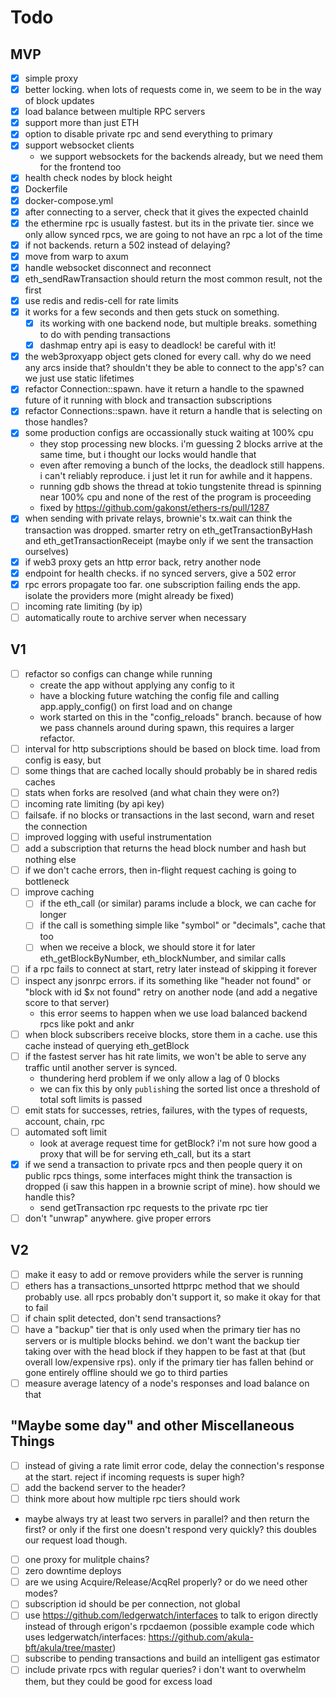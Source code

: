 # Todo

## MVP

- [x] simple proxy
- [x] better locking. when lots of requests come in, we seem to be in the way of block updates
- [x] load balance between multiple RPC servers
- [x] support more than just ETH
- [x] option to disable private rpc and send everything to primary
- [x] support websocket clients
  - we support websockets for the backends already, but we need them for the frontend too
- [x] health check nodes by block height
- [x] Dockerfile
- [x] docker-compose.yml
- [x] after connecting to a server, check that it gives the expected chainId
- [x] the ethermine rpc is usually fastest. but its in the private tier. since we only allow synced rpcs, we are going to not have an rpc a lot of the time
- [x] if not backends. return a 502 instead of delaying?
- [x] move from warp to axum
- [x] handle websocket disconnect and reconnect
- [x] eth_sendRawTransaction should return the most common result, not the first
- [x] use redis and redis-cell for rate limits
- [x] it works for a few seconds and then gets stuck on something.
  - [x] its working with one backend node, but multiple breaks. something to do with pending transactions
  - [x] dashmap entry api is easy to deadlock! be careful with it!
- [x] the web3proxyapp object gets cloned for every call. why do we need any arcs inside that? shouldn't they be able to connect to the app's? can we just use static lifetimes
- [x] refactor Connection::spawn. have it return a handle to the spawned future of it running with block and transaction subscriptions
- [x] refactor Connections::spawn. have it return a handle that is selecting on those handles?
- [x] some production configs are occassionally stuck waiting at 100% cpu
  - they stop processing new blocks. i'm guessing 2 blocks arrive at the same time, but i thought our locks would handle that
  - even after removing a bunch of the locks, the deadlock still happens. i can't reliably reproduce. i just let it run for awhile and it happens.
  - running gdb shows the thread at tokio tungstenite thread is spinning near 100% cpu and none of the rest of the program is proceeding
  - fixed by https://github.com/gakonst/ethers-rs/pull/1287
- [x] when sending with private relays, brownie's tx.wait can think the transaction was dropped. smarter retry on eth_getTransactionByHash and eth_getTransactionReceipt (maybe only if we sent the transaction ourselves)
- [x] if web3 proxy gets an http error back, retry another node
- [x] endpoint for health checks. if no synced servers, give a 502 error
- [x] rpc errors propagate too far. one subscription failing ends the app. isolate the providers more (might already be fixed)
- [ ] incoming rate limiting (by ip)
- [ ] automatically route to archive server when necessary

## V1

- [ ] refactor so configs can change while running
  - create the app without applying any config to it
  - have a blocking future watching the config file and calling app.apply_config() on first load and on change
  - work started on this in the "config_reloads" branch. because of how we pass channels around during spawn, this requires a larger refactor.
- [ ] interval for http subscriptions should be based on block time. load from config is easy, but 
- [ ] some things that are cached locally should probably be in shared redis caches
- [ ] stats when forks are resolved (and what chain they were on?)
- [ ] incoming rate limiting (by api key)
- [ ] failsafe. if no blocks or transactions in the last second, warn and reset the connection
- [ ] improved logging with useful instrumentation
- [ ] add a subscription that returns the head block number and hash but nothing else
- [ ] if we don't cache errors, then in-flight request caching is going to bottleneck 
- [ ] improve caching
  - [ ] if the eth_call (or similar) params include a block, we can cache for longer
  - [ ] if the call is something simple like "symbol" or "decimals", cache that too
  - [ ] when we receive a block, we should store it for later eth_getBlockByNumber, eth_blockNumber, and similar calls
- [ ] if a rpc fails to connect at start, retry later instead of skipping it forever
- [ ] inspect any jsonrpc errors. if its something like "header not found" or "block with id $x not found" retry on another node (and add a negative score to that server)
    - this error seems to happen when we use load balanced backend rpcs like pokt and ankr
- [ ] when block subscribers receive blocks, store them in a cache. use this cache instead of querying eth_getBlock
- [ ] if the fastest server has hit rate limits, we won't be able to serve any traffic until another server is synced.
    - thundering herd problem if we only allow a lag of 0 blocks
    - we can fix this by only `publish`ing the sorted list once a threshold of total soft limits is passed 
- [ ] emit stats for successes, retries, failures, with the types of requests, account, chain, rpc
- [ ] automated soft limit
  - look at average request time for getBlock? i'm not sure how good a proxy that will be for serving eth_call, but its a start
- [x] if we send a transaction to private rpcs and then people query it on public rpcs things, some interfaces might think the transaction is dropped (i saw this happen in a brownie script of mine). how should we handle this?
  - send getTransaction rpc requests to the private rpc tier
- [ ] don't "unwrap" anywhere. give proper errors

## V2

- [ ] make it easy to add or remove providers while the server is running
- [ ] ethers has a transactions_unsorted httprpc method that we should probably use. all rpcs probably don't support it, so make it okay for that to fail
- [ ] if chain split detected, don't send transactions?
- [ ] have a "backup" tier that is only used when the primary tier has no servers or is multiple blocks behind. we don't want the backup tier taking over with the head block if they happen to be fast at that (but overall low/expensive rps). only if the primary tier has fallen behind or gone entirely offline should we go to third parties
- [ ] measure average latency of a node's responses and load balance on that

## "Maybe some day" and other Miscellaneous Things

- [ ] instead of giving a rate limit error code, delay the connection's response at the start. reject if incoming requests is super high?
- [ ] add the backend server to the header?
- [ ] think more about how multiple rpc tiers should work
- maybe always try at least two servers in parallel? and then return the first? or only if the first one doesn't respond very quickly? this doubles our request load though.
- [ ] one proxy for mulitple chains?
- [ ] zero downtime deploys
- [ ] are we using Acquire/Release/AcqRel properly? or do we need other modes?
- [ ] subscription id should be per connection, not global
- [ ] use https://github.com/ledgerwatch/interfaces to talk to erigon directly instead of through erigon's rpcdaemon (possible example code which uses ledgerwatch/interfaces: https://github.com/akula-bft/akula/tree/master)
- [ ] subscribe to pending transactions and build an intelligent gas estimator
- [ ] include private rpcs with regular queries? i don't want to overwhelm them, but they could be good for excess load
